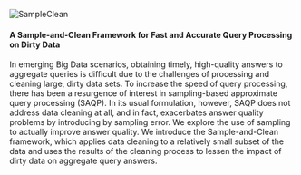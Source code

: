 ![SampleClean](http://sampleclean.org/logo.png)
#### A Sample-and-Clean Framework for Fast and Accurate Query Processing on Dirty Data

In emerging Big Data scenarios, obtaining timely, high-quality answers to aggregate queries is difficult due to the challenges of processing and cleaning large, dirty data sets. To increase the speed of query processing, there has been a resurgence of interest in sampling-based approximate query processing (SAQP). In its usual formulation, however, SAQP does not address data cleaning at all, and in fact, exacerbates answer quality problems by introducing by sampling error. We explore the use of sampling to actually improve answer quality. We introduce the Sample-and-Clean framework, which applies data cleaning to a relatively small subset of the data and uses the results of the cleaning process to lessen the impact of dirty data on aggregate query answers.
